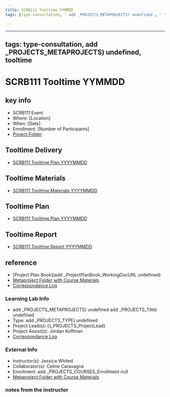 ```yaml
---
title: SCRB111 Tooltime YYMMDD
tags: [type-consultation, ' add _PROJECTS_METAPROJECTS) undefined', ' tooltime']

---
```


---
tags: type-consultation, add _PROJECTS_METAPROJECTS) undefined, tooltime
---


# SCRB111 Tooltime YYMMDD

## key info
- SCRB111 Event
- Where: [Location]
- When: [Date]
- Enrollment: [Number of Participants]
- [Project Folder]()

## Tooltime Delivery

* [SCRB111 Tooltime Plan YYYYMMDD]()

## Tooltime Materials

* [SCRB111 Tooltime Materials YYYYMMDD]()

## Tooltime Plan

* [SCRB111 Tooltime Plan YYYYMMDD
]()

## Tooltime Report

* [SCRB111 Tooltime Report YYYYMMDD]()



## reference

* [Project Plan Book](add _ProjectPlanBook_WorkingDocURL undefined)
* [Metaproject Folder with Course Materials](https://drive.google.com/drive/folders/194JZlv4Ajf5qmQY51EFoYGiXBrTb7AM2)
* [Correspondance Log](https://drive.google.com/drive/folders/1X-M7RNbGCHlTWYhSqnK7aVakHwwXODTU?usp=drive_link)

### Learning Lab Info
* add _PROJECTS_METAPROJECTS) undefined add _PROJECTS_Title) undefined
* Type: add _PROJECTS_TYPE) undefined
* Project Lead(s): {{_PROJECTS_ProjectLead}
* Project Assist(s): Jordan Koffman
* [Correspondance Log](https://drive.google.com/drive/folders/1X-M7RNbGCHlTWYhSqnK7aVakHwwXODTU?usp=drive_link)

### External Info
* Instructor(s): Jessica Whited
* Collaborator(s): Celine Caravagna
* Enrollment: add _PROJECTS_COURSES_Enrollment null
* [Metaproject Folder with Course Materials](https://drive.google.com/drive/folders/194JZlv4Ajf5qmQY51EFoYGiXBrTb7AM2)


### notes from the instructor